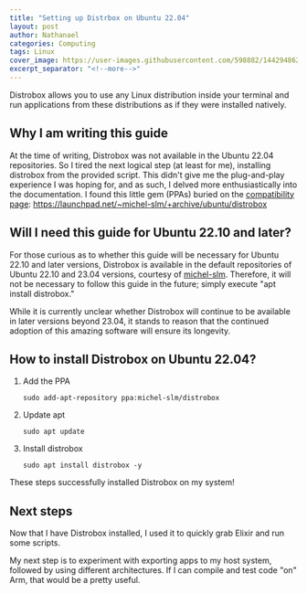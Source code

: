 ```yaml
---
title: "Setting up Distrbox on Ubuntu 22.04"
layout: post
author: Nathanael
categories: Computing
tags: Linux
cover_image: https://user-images.githubusercontent.com/598882/144294862-f6684334-ccf4-4e5e-85f8-1d66210a0fff.png
excerpt_separator: "<!--more-->"
---
```

Distrobox allows you to use any Linux distribution inside your terminal and run applications from these distributions as if they were installed natively.
<!--more-->

## Why I am writing this guide

At the time of writing, Distrobox was not available in the Ubuntu 22.04 repositories. So I tired the next logical step (at least for me), installing distrobox from the provided script. This didn't give me the plug-and-play experience I was hoping for, and as such, I delved more enthusiastically into the documentation. I found this little gem (PPAs) buried on the [compatibility page](https://github.com/89luca89/distrobox/blob/main/docs/compatibility.md#host-distros): <https://launchpad.net/~michel-slm/+archive/ubuntu/distrobox>

## Will I need this guide for Ubuntu 22.10 and later?

For those curious as to whether this guide will be necessary for Ubuntu 22.10 and later versions, Distrobox is available in the default repositories of Ubuntu 22.10 and 23.04 versions, courtesy of [michel-slm](https://github.com/michel-slm). Therefore, it will not be necessary to follow this guide in the future; simply execute "apt install distrobox."

While it is currently unclear whether Distrobox will continue to be available in later versions beyond 23.04, it stands to reason that the continued adoption of this amazing software will ensure its longevity.

## How to install Distrobox on Ubuntu 22.04?

1. Add the PPA

    ```shell
    sudo add-apt-repository ppa:michel-slm/distrobox
    ```

2. Update apt

    ```shell
    sudo apt update
    ```

3. Install distrobox

    ```shell
    sudo apt install distrobox -y
    ```

These steps successfully installed Distrobox on my system!

## Next steps

Now that I have Distrobox installed, I used it to quickly grab Elixir and run some scripts.

My next step is to experiment with exporting apps to my host system, followed by using different architectures. If I can compile and test  code "on" Arm, that would be a pretty useful.
